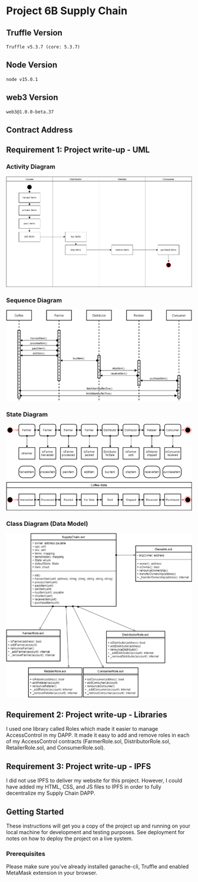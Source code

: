 # Project 6B Supply Chain

## Truffle Version
>
    Truffle v5.3.7 (core: 5.3.7)
>

## Node Version
>
    node v15.0.1
>

## web3 Version
>
    web3@1.0.0-beta.37
>
## Contract Address
>
     
>

## Requirement 1: Project write-up - UML

### Activity Diagram
![Activity Diagram](images/activity-diagram.png)

### Sequence Diagram
![Sequence Diagram](images/sequence-diagram.png)

### State Diagram
![State Diagram](images/state-diagram.png)

### Class Diagram (Data Model)
![Class Diagram](images/class-diagram.png)

## Requirement 2: Project write-up - Libraries
I used one library called Roles which made it easier to manage AccessControl in my DAPP. It made it easy to add and remove roles in each of my AccessControl contracts (FarmerRole.sol, DistributorRole.sol, RetailerRole.sol, and ConsumerRole.sol).

## Requirement 3: Project write-up - IPFS
I did not use IPFS to deliver my website for this project. However, I could have added my HTML, CSS, and JS files to IPFS in order to fully decentralize my Supply Chain DAPP.

## Getting Started

These instructions will get you a copy of the project up and running on your local machine for development and testing purposes. See deployment for notes on how to deploy the project on a live system.

### Prerequisites

Please make sure you've already installed ganache-cli, Truffle and enabled MetaMask extension in your browser.
